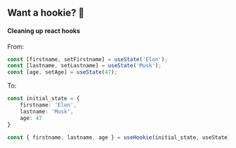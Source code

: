 ## Want a hookie? 🍪

#### Cleaning up react hooks

From:
```typescript
const [firstname, setFirstname] = useState('Elon');
const [lastname, setLastname] = useState('Musk');
const [age, setAge] = useState(47);
```

To:
```typescript
const initial_state = {
    firstname: 'Elon',
    lastname: 'Musk',
    age: 47
}

const { firstname, lastname, age } = useHookie(initial_state, useState)

```
